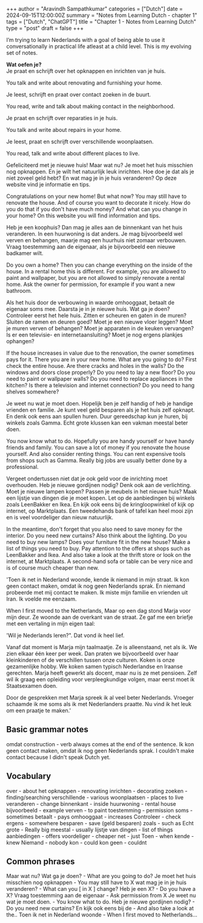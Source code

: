 +++
author = "Aravindh Sampathkumar"
categories = ["Dutch"]
date = 2024-09-15T12:00:00Z
summary = "Notes from Learning Dutch - chapter 1"
tags = ["Dutch", "ChatGPT"]
title = "Chapter 1 - Notes from Learning Dutch"
type = "post"
draft = false
+++

I’m trying to learn Nederlands with a goal of being able to use it conversationally in practical life atleast at a child level. This is my evolving set of notes. 

**Wat oefen je?**  
Je praat en schrijft over het opknappen en inrichten van je huis.

You talk and write about renovating and furnishing your home.

Je leest, schrijft en praat over contact zoeken in de buurt.

You read, write and talk about making contact in the neighborhood.

Je praat en schrijft over reparaties in je huis.

You talk and write about repairs in your home.

Je leest, praat en schrijft over verschillende woonplaatsen.

You read, talk and write about different places to live.

Gefeliciteerd met je nieuwe huis! Maar wat nu? Je moet het huis misschien nog opknappen. En je wilt het natuurlijk leuk inrichten. Hoe doe je dat als je niet zoveel geld hebt? En wat mag je in je huis veranderen? Op deze website vind je informatie en tips.

Congratulations on your new home! But what now? You may still have to renovate the house. And of course you want to decorate it nicely. How do you do that if you don't have much money? And what can you change in your home? On this website you will find information and tips.

Heb je een koophuis? Dan mag je alles aan de binnenkant van het huis veranderen. In een huurwoning is dat anders. Je mag bijvoorbeeld wel verven en behangen, maarje mag een huurhuis niet zomaar verbouwen. Vraag toestemming aan de eigenaar, als je bijvoorbeeld een nieuwe badkamer wilt.

Do you own a home? Then you can change everything on the inside of the house. In a rental home this is different. For example, you are allowed to paint and wallpaper, but you are not allowed to simply renovate a rental home. Ask the owner for permission, for example if you want a new bathroom.

Als het huis door de verbouwing in waarde omhooggaat, betaalt de eigenaar soms mee.
Daarsta je in je nieuwe huis. Wat ga je doen? Controleer eerst het hele huis.
Zitten er scheuren en gaten in de muren? Sluiten de ramen en deuren goed?
Moet je een nieuwe vloer leggen? Moet je muren verven of behangen? Moet je apparaten in de keuken vervangen? Is er een televisie- en internetaansluiting?
Moet je nog ergens plankjes ophangen?

If the house increases in value due to the renovation, the owner sometimes pays for it.
There you are in your new home. What are you going to do? First check the entire house.
Are there cracks and holes in the walls? Do the windows and doors close properly?
Do you need to lay a new floor? Do you need to paint or wallpaper walls? Do you need to replace appliances in the kitchen? Is there a television and internet connection?
Do you need to hang shelves somewhere?

Je weet nu wat je moet doen. Hopelijk ben je zelf handig of heb je handige vrienden en familie. Je kunt veel geld besparen als je het huis zelf opknapt. En denk ook eens aan spullen huren. Duur gereedschap kun je huren, bij winkels zoals Gamma. Echt grote klussen kan een vakman meestal beter doen.

You now know what to do. Hopefully you are handy yourself or have handy friends and family. You can save a lot of money if you renovate the house yourself. And also consider renting things. You can rent expensive tools from shops such as Gamma. Really big jobs are usually better done by a professional.

Vergeet ondertussen niet dat je ook geld voor de inrichting moet overhouden.
Heb je nieuwe gordijnen nodig? Denk ook aan de verlichting. Moet je nieuwe lampen kopen? Passen je meubels in het nieuwe huis? Maak een lijstje van dingen die je moet kopen.
Let op de aanbiedingen bij winkels zoals LeenBakker en Ikea. En kijk ook eens bij de kringloopwinkel of kijk op internet, op Marktplaats. Een tweedehands bank of tafel kan heel mooi zijn en is veel voordeliger dan nieuw natuurlijk.

In the meantime, don't forget that you also need to save money for the interior.
Do you need new curtains? Also think about the lighting. Do you need to buy new lamps? Does your furniture fit in the new house? Make a list of things you need to buy.
Pay attention to the offers at shops such as LeenBakker and Ikea. And also take a look at the thrift store or look on the internet, at Marktplaats. A second-hand sofa or table can be very nice and is of course much cheaper than new.

'Toen ik net in Nederland woonde, kende ik niemand in mijn straat. Ik kon geen contact maken, omdat ik nog geen Nederlands sprak. En niemand probeerde met mij contact te maken. Ik miste mijn familie en vrienden uit Iran. Ik voelde me eenzaam.

When I first moved to the Netherlands, 
Maar op een dag stond Marja voor mijn deur. Ze woonde aan de overkant van de straat. Ze gaf me een briefje met een vertaling in mijn eigen taal:

'Wil je Nederlands leren?". Dat vond ik heel lief.

Vanaf dat moment is Marja mijn taalmaatje. Ze is alleenstaand, net als ik. We zien elkaar één keer per week. Dan praten we bijvoorbeeld over haar kleinkinderen of de verschillen tussen onze culturen. Koken is onze gezamenlijke hobby. We koken samen typisch Nederlandse en Iraanse gerechten. Marja heeft gewerkt als docent, maar nu is ze met pensioen. Zelf wil ik graag een opleiding voor verpleegkundige volgen, maar eerst moet ik Staatsexamen doen.

Door de gesprekken met Marja spreek ik al veel beter Nederlands. Vroeger schaamde ik me soms als ik met Nederlanders praatte. Nu vind ik het leuk om een praatje te maken.'



## Basic grammar notes
omdat construction - verb always comes at the end of the sentence.
Ik kon geen contact maken, omdat ik nog geen Nederlands sprak. 
I couldn't make contact because I didn't speak Dutch yet.

## Vocabulary
over - about
het opknappen - renovating
inrichten - decorating
zoeken - finding/searching
verschillende - various
woonplaatsen - places to live
veranderen - change
binnenkant - inside
huurwoning - rental house
bijvoorbeeld - example
verven - to paint
toestemming - permission
soms - sometimes
betaalt - pays
omhooggaat - increases
Controleer - check
ergens - somewhere
besparen - save (geld besparen)
zoals - such as
Echt grote - Really big
meestal - usually
lijstje van dingen - list of things
aanbiedingen - offers
voordeliger - cheaper
net - just
Toen - when
kende - knew
Niemand - nobody
kon - could
kon geen - couldnt



## Common phrases

Maar wat nu? 
Wat ga je doen? - What are you going to do?
Je moet het huis misschien nog opknappen - You may still have to X
wat mag je in je huis veranderen? - What can you [ in X ] change? 
Heb je een X? - Do you have a X?
Vraag toestemming aan de eigenaar - Ask permission from X
Je weet nu wat je moet doen. - You know what to do.
Heb je nieuwe gordijnen nodig? - Do you need new curtains? 
En kijk ook eens bij de - And also take a look at the..
Toen ik net in Nederland woonde - When I first moved to Netherlands...
